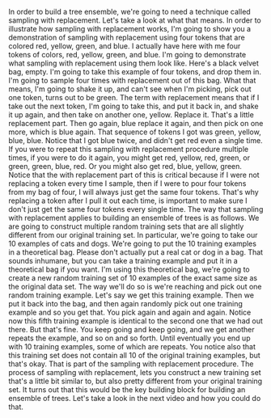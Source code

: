 In order to build a tree ensemble, we're going to need a technique called sampling with replacement. Let's take a look at what that means. In order to illustrate how sampling with replacement works, I'm going to show you a demonstration of sampling with replacement using four tokens that are colored red, yellow, green, and blue. I actually have here with me four tokens of colors, red, yellow, green, and blue. I'm going to demonstrate what sampling with replacement using them look like. Here's a black velvet bag, empty. I'm going to take this example of four tokens, and drop them in. I'm going to sample four times with replacement out of this bag. What that means, I'm going to shake it up, and can't see when I'm picking, pick out one token, turns out to be green. The term with replacement means that if I take out the next token, I'm going to take this, and put it back in, and shake it up again, and then take on another one, yellow. Replace it. That's a little replacement part. Then go again, blue replace it again, and then pick on one more, which is blue again. That sequence of tokens I got was green, yellow, blue, blue. Notice that I got blue twice, and didn't get red even a single time. If you were to repeat this sampling with replacement procedure multiple times, if you were to do it again, you might get red, yellow, red, green, or green, green, blue, red. Or you might also get red, blue, yellow, green. Notice that the with replacement part of this is critical because if I were not replacing a token every time I sample, then if I were to pour four tokens from my bag of four, I will always just get the same four tokens. That's why replacing a token after I pull it out each time, is important to make sure I don't just get the same four tokens every single time. The way that sampling with replacement applies to building an ensemble of trees is as follows. We are going to construct multiple random training sets that are all slightly different from our original training set. In particular, we're going to take our 10 examples of cats and dogs. We're going to put the 10 training examples in a theoretical bag. Please don't actually put a real cat or dog in a bag. That sounds inhumane, but you can take a training example and put it in a theoretical bag if you want. I'm using this theoretical bag, we're going to create a new random training set of 10 examples of the exact same size as the original data set. The way we'll do so is we're reaching and pick out one random training example. Let's say we get this training example. Then we put it back into the bag, and then again randomly pick out one training example and so you get that. You pick again and again and again. Notice now this fifth training example is identical to the second one that we had out there. But that's fine. You keep going and keep going, and we get another repeats the example, and so on and so forth. Until eventually you end up with 10 training examples, some of which are repeats. You notice also that this training set does not contain all 10 of the original training examples, but that's okay. That is part of the sampling with replacement procedure. The process of sampling with replacement, lets you construct a new training set that's a little bit similar to, but also pretty different from your original training set. It turns out that this would be the key building block for building an ensemble of trees. Let's take a look in the next video and how you could do that.